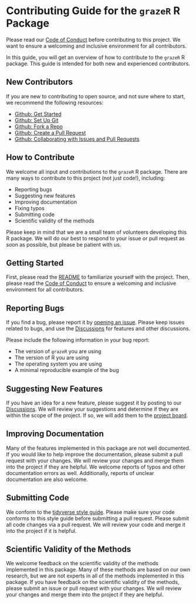 # Contributing Guide for the `grazeR` R Package

Please read our [Code of Conduct](CODE_OF_CONDUCT.md) before contributing to this project. We want to ensure a welcoming and inclusive environment for all contributors.

In this guide, you will get an overview of how to contribute to the `grazeR` R package. This guide is intended for both new and experienced contributors.

## New Contributors

If you are new to contributing to open source, and not sure where to start, we recommend the following resources:

- [Github: Get Started](https://docs.github.com/en/get-started)
- [Github: Set Up Git](https://docs.github.com/en/get-started/quickstart/set-up-git)
- [Github: Fork a Repo](https://docs.github.com/en/get-started/quickstart/fork-a-repo)
- [Github: Create a Pull Request](https://docs.github.com/en/github/collaborating-with-issues-and-pull-requests/creating-a-pull-request)
- [Github: Collaborating with Issues and Pull Requests](https://docs.github.com/en/github/collaborating-with-issues-and-pull-requests)

## How to Contribute

We welcome all input and contributions to the `grazeR` R package. There are many ways to contribute to this project (not just code!), including:

- Reporting bugs
- Suggesting new features
- Improving documentation
- Fixing typos
- Submitting code
- Scientific validity of the methods

Please keep in mind that we are a small team of volunteers developing this R package. We will do our best to respond to your issue or pull request as soon as possible, but please be patient with us.

## Getting Started

First, please read the [README](README.md) to familiarize yourself with the project. Then, please read the [Code of Conduct](CODE_OF_CONDUCT.md) to ensure a welcoming and inclusive environment for all contributors.

## Reporting Bugs

If you find a bug, please report it by [opening an issue](https://github.com/amantaya/grazeR/issues). Please keep issues related to bugs, and use the [Discussions](https://github.com/amantaya/grazeR/discussions) for features and other discussions.

Please include the following information in your bug report:

- The version of `grazeR` you are using
- The version of R you are using
- The operating system you are using
- A minimal reproducible example of the bug

## Suggesting New Features

If you have an idea for a new feature, please suggest it by posting to our [Discussions](https://github.com/amantaya/grazeR/discussions). We will review your suggestions and determine if they are within the scope of the project. If so, we will add them to the [project board](@grazeR).

## Improving Documentation

Many of the features implemented in this package are not well documented. If you would like to help improve the documentation, please submit a pull request with your changes. We will review your changes and merge them into the project if they are helpful. We welcome reports of typos and other documentation errors as well. Additionally, reports of unclear documentation are also welcome.

## Submitting Code

We conform to the [tidyverse style guide](https://style.tidyverse.org/). Please make sure your code conforms to this style guide before submitting a pull request. Please submit all code changes via a pull request. We will review your code and merge it into the project if it is helpful.

## Scientific Validity of the Methods

We welcome feedback on the scientific validity of the methods implemented in this package. Many of these methods are based on our own research, but we are not experts in all of the methods implemented in this package. If you have feedback on the scientific validity of the methods, please submit an issue or pull request with your changes. We will review your changes and merge them into the project if they are helpful.
